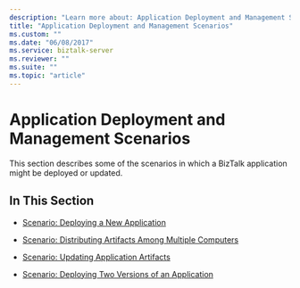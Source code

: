 ```yaml
---
description: "Learn more about: Application Deployment and Management Scenarios"
title: "Application Deployment and Management Scenarios"
ms.custom: ""
ms.date: "06/08/2017"
ms.service: biztalk-server
ms.reviewer: ""
ms.suite: ""
ms.topic: "article"
---
```

# Application Deployment and Management Scenarios
This section describes some of the scenarios in which a BizTalk application might be deployed or updated.  
  
## In This Section  
  
-   [Scenario: Deploying a New Application](../core/scenario-deploying-a-new-application.md)  
  
-   [Scenario: Distributing Artifacts Among Multiple Computers](../core/scenario-distributing-artifacts-among-multiple-computers.md)  
  
-   [Scenario: Updating Application Artifacts](../core/scenario-updating-application-artifacts.md)  
  
-   [Scenario: Deploying Two Versions of an Application](../core/scenario-deploying-two-versions-of-an-application.md)
